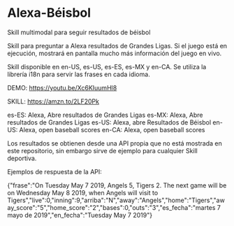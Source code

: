 # Alexa-Béisbol
Skill multimodal para seguir resultados de béisbol

Skill para preguntar a Alexa resultados de Grandes Ligas. Si el juego está en ejecución, mostrará en pantalla mucho más información del juego en vivo.

Skill disponible en en-US, es-US, es-ES, es-MX y en-CA. Se utiliza la librería
i18n para servir las frases en cada idioma.

DEMO: https://youtu.be/Xc6KIuumHl8

SKILL: https://amzn.to/2LF20Pk

es-ES: Alexa, Abre resultados de Grandes Ligas
es-MX: Alexa, Abre resultados de Grandes Ligas
es-US: Alexa, abre Resultados de Béisbol
en-US: Alexa, open baseball scores
en-CA: Alexa, open baseball scores

Los resultados se obtienen desde una API propia que no está mostrada en este repositorio, sin embargo sirve de ejemplo para cualquier Skill deportiva.

Ejemplos de respuesta de la API:

{"frase":"On Tuesday May 7 2019, Angels 5, Tigers 2. The next game will be on Wednesday May 8 2019, when Angels will visit to Tigers","live":0,"inning":9,"arriba":"N","away":"Angels","home":"Tigers","away_score":"5","home_score":"2","bases":0,"outs":"3","es_fecha":"martes 7 mayo de 2019","en_fecha":"Tuesday May 7 2019"}
